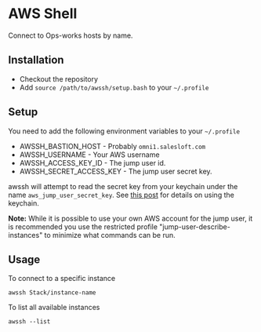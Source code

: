 # AWS Shell

Connect to Ops-works hosts by name.

## Installation

* Checkout the repository
* Add `source /path/to/awssh/setup.bash` to your `~/.profile`

## Setup

You need to add the following environment variables to your `~/.profile`

* AWSSH_BASTION_HOST - Probably `omni1.salesloft.com`
* AWSSH_USERNAME - Your AWS username
* AWSSH_ACCESS_KEY_ID - The jump user id.
* AWSSH_SECRET_ACCESS_KEY - The jump user secret key.

awssh will attempt to read the secret key from your keychain under the name `aws_jump_user_secret_key`. See [this post](http://blog.sionide21.com/posts/2014/04/keeping-your-aws-safe-command-line/) for details on using the keychain.

**Note:** While it is possible to use your own AWS account for the jump user, it is
recommended you use the restricted profile "jump-user-describe-instances" to
minimize what commands can be run.

## Usage

To connect to a specific instance

    awssh Stack/instance-name

To list all available instances

    awssh --list

